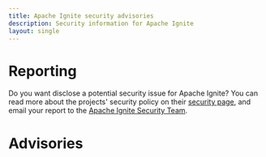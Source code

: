 ```yaml
---
title: Apache Ignite security advisories
description: Security information for Apache Ignite
layout: single
---
```


# Reporting

Do you want disclose a potential security issue for Apache Ignite? You can read more about the projects' security policy on their [security page](None), and email your report to the  [Apache Ignite Security Team](mailto:security@ignite.apache.org).

# Advisories